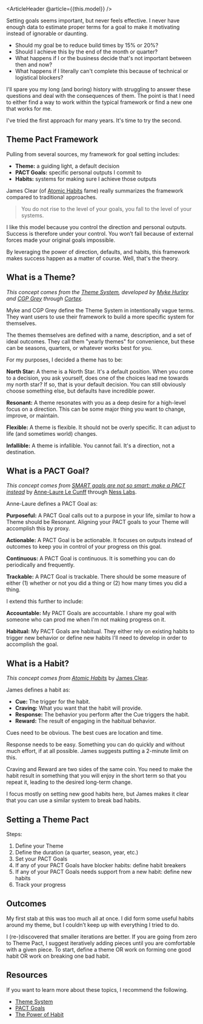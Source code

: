 <ArticleHeader @article={{this.model}} />

Setting goals seems important, but never feels effective. I never have enough data to estimate proper terms for a goal to make it motivating instead of ignorable or daunting.

- Should my goal be to reduce build times by 15% or 20%?
- Should I achieve this by the end of the month or quarter?
- What happens if I or the business decide that's not important between then and now?
- What happens if I literally can't complete this because of technical or logistical blockers?

I'll spare you my long (and boring) history with struggling to answer these questions and deal with the consequences of them. The point is that I need to either find a way to work within the typical framework or find a new one that works for me.

I've tried the first approach for many years. It's time to try the second.

## Theme Pact Framework

Pulling from several sources, my framework for goal setting includes:

- **Theme:** a guiding light, a default decision
- **PACT Goals:** specific personal outputs I commit to
- **Habits:** systems for making sure I achieve those outputs

James Clear (of [Atomic Habits](https://jamesclear.com/atomic-habits) fame) really summarizes the framework compared to traditional approaches.

> You do not rise to the level of your goals, you fall to the level of your systems.
> 

I like this model because you control the direction and personal outputs. Success is therefore under your control. You won’t fail because of external forces made your original goals impossible.

By leveraging the power of direction, defaults, and habits, this framework makes success happen as a matter of course. Well, that's the theory.

## What is a Theme?

*This concept comes from the [Theme System](https://www.thethemesystem.com/), developed by [Myke Hurley](https://twitter.com/imyke) and [CGP Grey](https://twitter.com/cgpgrey/) through [Cortex](https://www.relay.fm/cortex).*

Myke and CGP Grey define the Theme System in intentionally vague terms. They want users to use their framework to build a more specific system for themselves.

The themes themselves are defined with a name, description, and a set of ideal outcomes. They call them "yearly themes" for convenience, but these can be seasons, quarters, or whatever works best for you.

For my purposes, I decided a theme has to be:

**North Star:** A theme is a North Star. It's a default position. When you come to a decision, you ask yourself, does one of the choices lead me towards my north star? If so, that is your default decision. You can still obviously choose something else, but defaults have incredible power.

**Resonant:** A theme resonates with you as a deep desire for a high-level focus on a direction. This can be some major thing you want to change, improve, or maintain.

**Flexible:** A theme is flexible. It should not be overly specific. It can adjust to life (and sometimes world) changes.

**Infallible:** A theme is infallible. You cannot fail. It's a direction, not a destination.

## What is a PACT Goal?

*This concept comes from [SMART goals are not so smart: make a PACT instead](https://nesslabs.com/smart-goals-pact)* by [Anne-Laure Le Cunff](https://twitter.com/neuranne) through [Ness Labs](https://twitter.com/ness_labs).

Anne-Laure defines a PACT Goal as:

**Purposeful:** A PACT Goal calls out to a purpose in your life, similar to how a Theme should be Resonant. Aligning your PACT goals to your Theme will accomplish this by proxy.

**Actionable:** A PACT Goal is be actionable. It focuses on outputs instead of outcomes to keep you in control of your progress on this goal.

**Continuous:** A PACT Goal is continuous. It is something you can do periodically and frequently.

**Trackable:** A PACT Goal is trackable. There should be some measure of either (1) whether or not you did a thing or (2) how many times you did a thing.

I extend this further to include:

**Accountable:** My PACT Goals are accountable. I share my goal with someone who can prod me when I'm not making progress on it.

**Habitual:** My PACT Goals are habitual. They either rely on existing habits to trigger new behavior or define new habits I'll need to develop in order to accomplish the goal.

## What is a Habit?

*This concept comes from [Atomic Habits](https://jamesclear.com/atomic-habits)* by [James Clear](https://jamesclear.com/).

James defines a habit as:

- **Cue:** The trigger for the habit.
- **Craving:** What you want that the habit will provide.
- **Response:** The behavior you perform after the Cue triggers the habit.
- **Reward:** The result of engaging in the habitual behavior.

Cues need to be obvious. The best cues are location and time.

Response needs to be easy. Something you can do quickly and without much effort, if at all possible. James suggests putting a 2-minute limit on this.

Craving and Reward are two sides of the same coin. You need to make the habit result in something that you will enjoy in the short term so that you repeat it, leading to the desired long-term change.

I focus mostly on setting new good habits here, but James makes it clear that you can use a similar system to break bad habits.

## Setting a Theme Pact

Steps:

1. Define your Theme
2. Define the duration (a quarter, season, year, etc.)
3. Set your PACT Goals
4. If any of your PACT Goals have blocker habits: define habit breakers
5. If any of your PACT Goals needs support from a new habit: define new habits
6. Track your progress

## Outcomes

My first stab at this was too much all at once. I did form some useful habits around my theme, but I couldn’t keep up with everything I tried to do. 

I (re-)discovered that smaller iterations are better. If you are going from zero to Theme Pact, I suggest iteratively adding pieces until you are comfortable with a given piece. To start, define a theme OR work on forming one good habit OR work on breaking one bad habit.

## Resources

If you want to learn more about these topics, I recommend the following.

- [Theme System](https://www.thethemesystem.com/)
- [PACT Goals](https://nesslabs.com/smart-goals-pact)
- [The Power of Habit](https://charlesduhigg.com/the-power-of-habit/)
